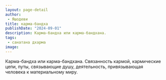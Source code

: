 ```yaml
---
layout: page-detail
author:
 - Яшодеви
title: карма-бандха
publishDate: "2024-09-01"
description: Карма-бандха или карма-бандхана.
tags:
 - санатана дхарма
image: 
---
```


Карма-бандха или карма-бандхана.
Связанность кармой, кармические цепи, путы, связывающие душу, деятельность, привязывающая человека к материальному миру.

